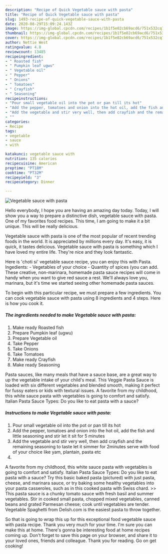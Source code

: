 ```yaml
---
description: "Recipe of Quick Vegetable sauce with pasta"
title: "Recipe of Quick Vegetable sauce with pasta"
slug: 1493-recipe-of-quick-vegetable-sauce-with-pasta
date: 2020-08-29T15:09:24.143Z
image: https://img-global.cpcdn.com/recipes/1b1f5e02cb69acd6/751x532cq70/vegetable-sauce-with-pasta-recipe-main-photo.jpg
thumbnail: https://img-global.cpcdn.com/recipes/1b1f5e02cb69acd6/751x532cq70/vegetable-sauce-with-pasta-recipe-main-photo.jpg
cover: https://img-global.cpcdn.com/recipes/1b1f5e02cb69acd6/751x532cq70/vegetable-sauce-with-pasta-recipe-main-photo.jpg
author: Nettie West
ratingvalue: 4.8
reviewcount: 13485
recipeingredient:
- " Roasted fish"
- " Pumpkin leaf ugwu"
- " Vegetable oil"
- " Pepper"
- " Onions"
- " Tomatoes"
- " Crayfish"
- " Seasoning"
recipeinstructions:
- "Pour small vegetable oil into the pot or pan till its hot"
- "Add the pepper, tomatoes and onion into the hot oil, add the fish and little seasoning and stir let it sit for 5 minutes"
- "Add the vegetable and stir very well, then add crayfish and the remaining seasoning to taste let it simmer for 2minutes serve with food of your choice like yam, plantain, pasta etc"
- ""
categories:
- Recipe
tags:
- vegetable
- sauce
- with

katakunci: vegetable sauce with 
nutrition: 135 calories
recipecuisine: American
preptime: "PT18M"
cooktime: "PT32M"
recipeyield: "3"
recipecategory: Dinner

---
```



![Vegetable sauce with pasta](https://img-global.cpcdn.com/recipes/1b1f5e02cb69acd6/751x532cq70/vegetable-sauce-with-pasta-recipe-main-photo.jpg)

Hello everybody, I hope you are having an amazing day today. Today, I will show you a way to prepare a distinctive dish, vegetable sauce with pasta. One of my favorites food recipes. This time, I am going to make it a bit unique. This will be really delicious.

Vegetable sauce with pasta is one of the most popular of recent trending foods in the world. It is appreciated by millions every day. It's easy, it is quick, it tastes delicious. Vegetable sauce with pasta is something which I have loved my entire life. They're nice and they look fantastic.

Here is &#39;choti si&#39; vegetable sauce recipe, you can enjoy this with Pasta. Ingedients: - Vegetables of your choice - Quantity of spices (you can add. These creative, non-marinara, homemade pasta sauce recipes will come in handy when you want to give red sauce a rest. We&#39;ll always love you, marinara, but it&#39;s time we started seeing other homemade pasta sauces.


To begin with this particular recipe, we must prepare a few ingredients. You can cook vegetable sauce with pasta using 8 ingredients and 4 steps. Here is how you cook it.

<!--inarticleads1-->

##### The ingredients needed to make Vegetable sauce with pasta:

1. Make ready  Roasted fish
1. Prepare  Pumpkin leaf (ugwu)
1. Prepare  Vegetable oil
1. Take  Pepper
1. Take  Onions
1. Take  Tomatoes
1. Make ready  Crayfish
1. Make ready  Seasoning


Pasta sauces, like many meals that have a sauce base, are a great way to up the vegetable intake of your child&#39;s meal. This Veggie Pasta Sauce is loaded with six different vegetables and blended smooth, making it perfect for fussy eaters or kids with textural issues. A favorite from my childhood, this white sauce pasta with vegetables is going to comfort and satisfy. Italian Pasta Sauce Types: Do you like to eat pasta with a sauce? 

<!--inarticleads2-->

##### Instructions to make Vegetable sauce with pasta:

1. Pour small vegetable oil into the pot or pan till its hot
1. Add the pepper, tomatoes and onion into the hot oil, add the fish and little seasoning and stir let it sit for 5 minutes
1. Add the vegetable and stir very well, then add crayfish and the remaining seasoning to taste let it simmer for 2minutes serve with food of your choice like yam, plantain, pasta etc
1. 


A favorite from my childhood, this white sauce pasta with vegetables is going to comfort and satisfy. Italian Pasta Sauce Types: Do you like to eat pasta with a sauce? Try this basic baked pasta (pictured) with just pasta, cheese, and marinara sauce, or try baking some healthy vegetables into your pasta casseroles, such as in this cooked pasta with Swiss chard. &gt;&gt; This pasta sauce is a chunky tomato sauce with fresh basil and summer vegetables. Stir in cooked small pasta, chopped mixed vegetables, canned beans and grated Parmesan cheese; cook until vegetables are tender. Vegetable Spaghetti from Delish.com is the easiest pasta to throw together. 

So that is going to wrap this up for this exceptional food vegetable sauce with pasta recipe. Thank you very much for your time. I'm sure you can make this at home. There's gonna be interesting food at home recipes coming up. Don't forget to save this page on your browser, and share it to your loved ones, friends and colleague. Thank you for reading. Go on get cooking!
